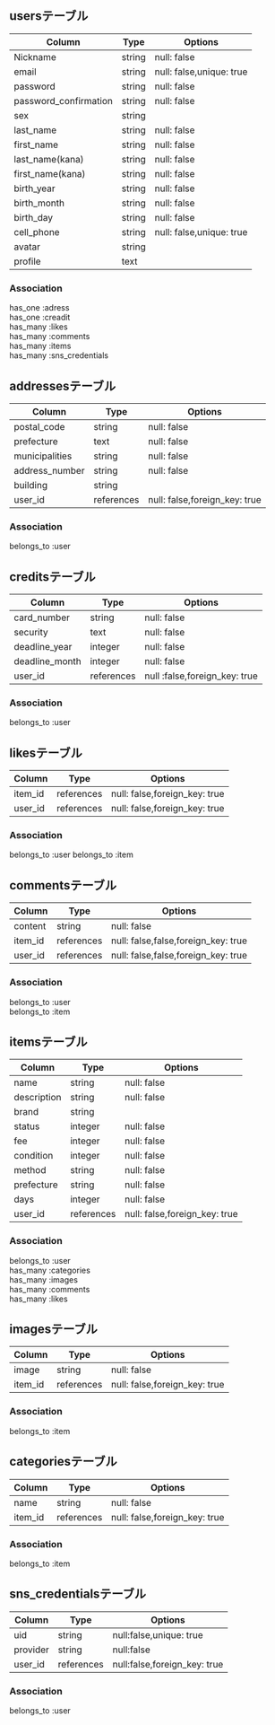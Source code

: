 ## usersテーブル

|Column|Type|Options|
|------|----|-------|
|Nickname|string|null: false|
|email|string|null: false,unique: true|
|password|string|null: false|
|password_confirmation|string|null: false|
|sex|string||
|last_name|string|null: false|
|first_name|string|null: false|
|last_name(kana)|string|null: false|
|first_name(kana)|string|null: false|
|birth_year|string|null: false|
|birth_month|string|null: false|
|birth_day|string|null: false|
|cell_phone|string|null: false,unique: true|
|avatar|string||
|profile|text||

### Association
has_one :adress  
has_one :creadit  
has_many :likes  
has_many :comments  
has_many :items  
has_many :sns_credentials  

## addressesテーブル

|Column|Type|Options|
|------|----|-------|
|postal_code|string|null: false|
|prefecture|text|null: false|
|municipalities|string|null: false|
|address_number|string|null: false|
|building|string||
|user_id|references|null: false,foreign_key: true|

### Association
belongs_to :user

## creditsテーブル

|Column|Type|Options|
|------|----|-------|
|card_number|string|null: false|
|security|text|null: false|
|deadline_year|integer|null: false|
|deadline_month|integer|null: false|
|user_id|references|null :false,foreign_key: true|

### Association
belongs_to :user

## likesテーブル

|Column|Type|Options|
|------|----|-------|
|item_id|references|null: false,foreign_key: true|
|user_id|references|null: false,foreign_key: true|

### Association
belongs_to :user
belongs_to :item

## commentsテーブル

|Column|Type|Options|
|------|----|-------|
|content|string|null: false|
|item_id|references|null: false,false,foreign_key: true|
|user_id|references|null: false,false,foreign_key: true|

### Association
belongs_to :user  
belongs_to :item

## itemsテーブル

|Column|Type|Options|
|------|----|-------|
|name|string|null: false|
|description|string|null: false|
|brand|string||
|status|integer|null: false|
|fee|integer|null: false|
|condition|integer|null: false|
|method|string|null: false|
|prefecture|string|null: false|
|days|integer|null: false|
|user_id|references|null: false,foreign_key: true|

### Association
belongs_to :user  
has_many :categories  
has_many :images  
has_many :comments  
has_many :likes  

## imagesテーブル

|Column|Type|Options|
|------|----|-------|
|image|string|null: false|
|item_id|references|null: false,foreign_key: true|

### Association
belongs_to :item

## categoriesテーブル

|Column|Type|Options|
|------|----|-------|
|name|string|null: false|
|item_id|references|null: false,foreign_key: true|

### Association
belongs_to :item

## sns_credentialsテーブル

|Column|Type|Options|
|------|----|-------|
|uid|string|null:false,unique: true|
|provider|string|null:false|
|user_id|references|null:false,foreign_key: true|

### Association
belongs_to :user

